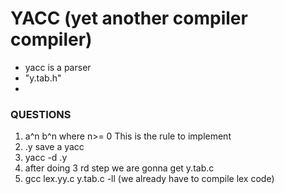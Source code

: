 # YACC (yet another compiler compiler)

- yacc is a parser
- "y.tab.h"
- 

### QUESTIONS

1. a^n b^n where n>= 0 This is the rule to implement
2. <filename>.y save a yacc
3. yacc -d <filename>.y
4. after doing 3 rd step we are gonna get y.tab.c
5. gcc lex.yy.c y.tab.c -ll (we already have to compile lex code)
